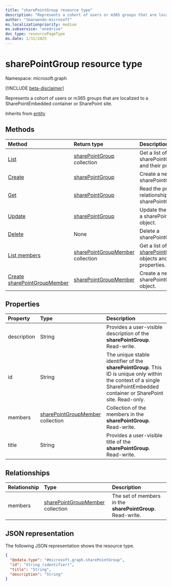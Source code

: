 ```yaml
---
title: "sharePointGroup resource type"
description: "Represents a cohort of users or m365 groups that are localized to a SharePointEmbedded container or SharePoint site."
author: "tmarwendo-microsoft"
ms.localizationpriority: medium
ms.subservice: "onedrive"
doc_type: resourcePageType
ms.date: 1/31/2025
---
```


# sharePointGroup resource type

Namespace: microsoft.graph

[!INCLUDE [beta-disclaimer](../../includes/beta-disclaimer.md)]

Represents a cohort of users or m365 groups that are localized to a SharePointEmbedded container or SharePoint site.

Inherits from [entity](../resources/entity.md)

## Methods
|Method|Return type|Description|
|:---|:---|:---|
|[List](../api/filestoragecontainer-list-sharepointgroups.md)|[sharePointGroup](../resources/sharepointgroup.md) collection|Get a list of the sharePointGroup objects and their properties.|
|[Create](../api/filestoragecontainer-post-sharepointgroups.md)|[sharePointGroup](../resources/sharepointgroup.md)|Create a new sharePointGroup object.|
|[Get](../api/sharepointgroup-get.md)|[sharePointGroup](../resources/sharepointgroup.md)|Read the properties and relationships of a sharePointGroup object.|
|[Update](../api/sharepointgroup-update.md)|[sharePointGroup](../resources/sharepointgroup.md)|Update the properties of a sharePointGroup object.|
|[Delete](../api/filestoragecontainer-delete-sharepointgroups.md)|None|Delete a sharePointGroup object.|
|[List members](../api/sharepointgroup-list-members.md)|[sharePointGroupMember](../resources/sharepointgroupmember.md) collection|Get a list of the [sharePointGroupMember](../resources/sharepointgroupmember.md) objects and their properties.|
|[Create sharePointGroupMember](../api/sharepointgroup-post-members.md)|[sharePointGroupMember](../resources/sharepointgroupmember.md)|Create a new sharePointGroupMember object.|

## Properties
|Property|Type|Description|
|:---|:---|:---|
|description|String|Provides a user-visible description of the **sharePointGroup**. Read-write.|
|id|String|The unique stable identifier of the **sharePointGroup**. This ID is unique only within the context of a single SharePointEmbedded container or SharePoint site. Read-only.|
|members|[sharePointGroupMember](../resources/sharepointgroupmember.md) collection|Collection of the members in the  **sharePointGroup**. Read-write.|
|title|String|Provides a user-visible title of the **sharePointGroup**. Read-write.|

## Relationships
|Relationship|Type|Description|
|:---|:---|:---|
|members|[sharePointGroupMember](../resources/sharepointgroupmember.md) collection|The set of members in the **sharePointGroup**. Read-write.|

## JSON representation
The following JSON representation shows the resource type.
<!-- {
  "blockType": "resource",
  "keyProperty": "id",
  "@odata.type": "microsoft.graph.sharePointGroup",
  "openType": false
}
-->
``` json
{
  "@odata.type": "#microsoft.graph.sharePointGroup",
  "id": "String (identifier)",
  "title": "String",
  "description": "String"
}
```